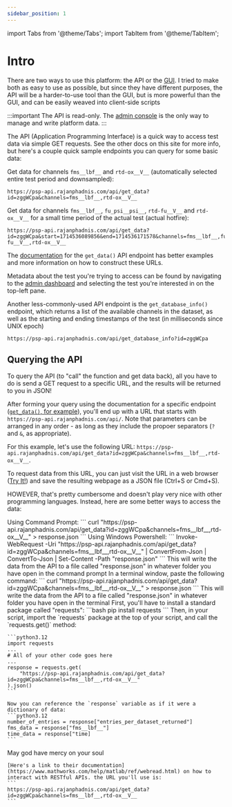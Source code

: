 ```yaml
---
sidebar_position: 1
---
```

import Tabs from '@theme/Tabs';
import TabItem from '@theme/TabItem';


# Intro

There are two ways to use this platform: the API or the [GUI](https://psp.rajanphadnis.com/). I tried to make both as easy to use as possible, but since they have different purposes, the API will be a harder-to-use tool than the GUI, but is more powerful than the GUI, and can be easily weaved into client-side scripts

:::important
The API is read-only. The [admin console](https://psp-admin.rajanphadnis.com/) is the only way to manage and write platform data.
:::

The API (Application Programming Interface) is a quick way to access test data via simple GET requests. See the other docs on this site for more info, but here's a couple quick sample endpoints you can query for some basic data:

Get data for channels `fms__lbf__` and `rtd-ox__V__` (automatically selected entire test period and downsampled):

```
https://psp-api.rajanphadnis.com/api/get_data?id=zggWCpa&channels=fms__lbf__,rtd-ox__V__
```

Get data for channels `fms__lbf__`, `fu_psi__psi__`, `rtd-fu__V__` and `rtd-ox__V__` for a small time period of the actual test (actual hotfire):
```
https://psp-api.rajanphadnis.com/api/get_data?id=zggWCpa&start=1714536089856&end=1714536171578&channels=fms__lbf__,fu_psi__psi__,rtd-fu__V__,rtd-ox__V__
```

The [documentation](https://psp-docs.rajanphadnis.com/docs/api/api_calls/get_data) for the `get_data()` API endpoint has better examples and more information on how to construct these URLs.

Metadata about the test you're trying to access can be found by navigating to the [admin dashboard](https://psp-admin.rajanphadnis.com/) and selecting the test you're interested in on the top-left pane.

Another less-commonly-used API endpoint is the `get_database_info()` endpoint, which returns a list of the available channels in the dataset, as well as the starting and ending timestamps of the test (in milliseconds since UNIX epoch)

```
https://psp-api.rajanphadnis.com/api/get_database_info?id=zggWCpa
```

## Querying the API

To query the API (to "call" the function and get data back), all you have to do is send a GET request to a specific URL, and the results will be returned to you in JSON!

After forming your query using the documentation for a specific endpoint ([`get_data()`, for example](./api_calls/get_data)), you'll end up with a URL that starts with `https://psp-api.rajanphadnis.com/api/`. Note that parameters can be arranged in any order - as long as they include the propoer separators (`?` and `&`, as appropriate).

For this example, let's use the following URL: `https://psp-api.rajanphadnis.com/api/get_data?id=zggWCpa&channels=fms__lbf__,rtd-ox__V__`.

To request data from this URL, you can just visit the URL in a web browser ([Try It!](https://psp-api.rajanphadnis.com/api/get_data?id=zggWCpa&channels=fms__lbf__,rtd-ox__V__)) and save the resulting webpage as a JSON file (Ctrl+S or Cmd+S).

HOWEVER, that's pretty cumbersome and doesn't play very nice with other programming languages. Instead, here are some better ways to access the data:

<Tabs>
  <TabItem value="win" label="Windows" default>
    Using Command Prompt:
    ```
    curl "https://psp-api.rajanphadnis.com/api/get_data?id=zggWCpa&channels=fms__lbf__,rtd-ox__V__" > response.json
    ```
    Using Windows Powershell:
    ```
    Invoke-WebRequest -Uri "https://psp-api.rajanphadnis.com/api/get_data?id=zggWCpa&channels=fms__lbf__,rtd-ox__V__" | ConvertFrom-Json | ConvertTo-Json | Set-Content -Path "response.json"
    ```
    This will write the data from the API to a file called "response.json" in whatever folder you have open in the command prompt
  </TabItem>
  <TabItem value="unix" label="MacOS/Linux">
    In a terminal window, paste the following command:
    ```
    curl "https://psp-api.rajanphadnis.com/api/get_data?id=zggWCpa&channels=fms__lbf__,rtd-ox__V__" > response.json
    ```
    This will write the data from the API to a file called "response.json" in whatever folder you have open in the terminal
  </TabItem>
  <TabItem value="python" label="Python">
    First, you'll have to install a standard package called "requests":
    ```bash
    pip install requests
    ```
    Then, in your script, import the `requests` package at the top of your script, and call the `requests.get()` method:

    ```python3.12
    import requests
    ...
    # All of your other code goes here
    ...
    response = requests.get(
        "https://psp-api.rajanphadnis.com/api/get_data?id=zggWCpa&channels=fms__lbf__,rtd-ox__V__"
    ).json()
    ```

    Now you can reference the `response` variable as if it were a dictionary of data:
    ```python3.12
    number_of_entries = response["entries_per_dataset_returned"]
    fms_data = response["fms__lbf__"]
    time_data = response["time]
    ```
  </TabItem>
  <TabItem value="matlab" label="MATLAB">
    May god have mercy on your soul
    
    [Here's a link to their documentation](https://www.mathworks.com/help/matlab/ref/webread.html) on how to interact with RESTful APIs. the URL you'll use is:
    ```
    https://psp-api.rajanphadnis.com/api/get_data?id=zggWCpa&channels=fms__lbf__,rtd-ox__V__
    ```
  </TabItem>
</Tabs>

